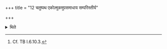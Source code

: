 +++
title = "12 चतुष्पथ एकोल्मुकमुपसमाधाय सम्परिस्तीर्य"

+++

<details><summary>थिते</summary>

12. Having added fuel to the single fire-brand on a cross way, having scattered sacred grass around it, having once taken a portion from the northern part of each of all the sacrificial breads, he offers ghee by means of the middle[^1] or the last leaf of the Palāśa-tri-leaf.  


[^1]: Cf. TB I.6.10.3.
</details>
